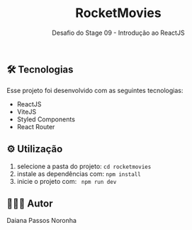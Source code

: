 <h1 align="center">RocketMovies</h1>

<p align="center">
Desafio do Stage 09 - Introdução ao ReactJS<br/>
</p>

<br>

## 🛠 Tecnologias

Esse projeto foi desenvolvido com as seguintes tecnologias:

- ReactJS
- ViteJS
- Styled Components
- React Router

## ⚙️ Utilização

1. selecione a pasta do projeto: ``` cd rocketmovies ```
2. instale as dependências com: ``` npm install ```
3. inicie o projeto com: ``` npm run dev```


## 🙋🏻‍♂️ Autor

Daiana Passos Noronha